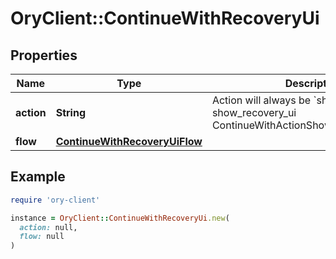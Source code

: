 # OryClient::ContinueWithRecoveryUi

## Properties

| Name | Type | Description | Notes |
| ---- | ---- | ----------- | ----- |
| **action** | **String** | Action will always be &#x60;show_recovery_ui&#x60; show_recovery_ui ContinueWithActionShowRecoveryUIString |  |
| **flow** | [**ContinueWithRecoveryUiFlow**](ContinueWithRecoveryUiFlow.md) |  |  |

## Example

```ruby
require 'ory-client'

instance = OryClient::ContinueWithRecoveryUi.new(
  action: null,
  flow: null
)
```

